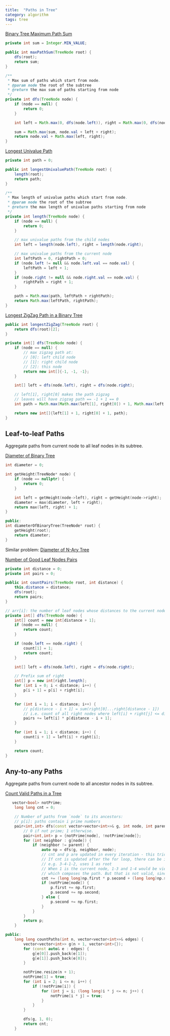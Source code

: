 ```yaml
---
title:  "Paths in Tree"
category: algorithm
tags: tree
---
```


[Binary Tree Maximum Path Sum][binary-tree-maximum-path-sum]

```java
private int sum = Integer.MIN_VALUE;

public int maxPathSum(TreeNode root) {
    dfs(root);
    return sum;
}

/**
 * Max sum of paths which start from node.
 * @param node the root of the subtree
 * @return the max sum of paths starting from node
 */
private int dfs(TreeNode node) {
    if (node == null) {
        return 0;
    }

    int left = Math.max(0, dfs(node.left)), right = Math.max(0, dfs(node.right));

    sum = Math.max(sum, node.val + left + right);
    return node.val + Math.max(left, right);
}
```

[Longest Univalue Path][longest-univalue-path]

```java
private int path = 0;

public int longestUnivaluePath(TreeNode root) {
    length(root);
    return path;
}

/**
 * Max length of univalue paths which start from node.
 * @param node the root of the subtree
 * @return the max length of univalue paths starting from node
 */
private int length(TreeNode node) {
    if (node == null) {
        return 0;
    }

    // max univalue paths from the child nodes
    int left = length(node.left), right = length(node.right);

    // max univalue paths from the current node
    int leftPath = 0, rightPath = 0;
    if (node.left != null && node.left.val == node.val) {
        leftPath = left + 1;
    }
    if (node.right != null && node.right.val == node.val) {
        rightPath = right + 1;
    }

    path = Math.max(path, leftPath + rightPath);
    return Math.max(leftPath, rightPath);
}
```

[Longest ZigZag Path in a Binary Tree][longest-zigzag-path-in-a-binary-tree]

```java
public int longestZigZag(TreeNode root) {
    return dfs(root)[2];
}

private int[] dfs(TreeNode node) {
    if (node == null) {
        // max zigzag path at:
        // [0]: left child node
        // [1]: right child node
        // [2]: this node
        return new int[]{-1, -1, -1};
    }

    int[] left = dfs(node.left), right = dfs(node.right);

    // left[1], right[0] makes the path zigzag
    // leaves will have zigzag path == -1 + 1 == 0
    int path = Math.max(Math.max(left[1], right[0]) + 1, Math.max(left[2], right[2]));

    return new int[]{left[1] + 1, right[0] + 1, path};
}
```

## Leaf-to-leaf Paths

Aggregate paths from current node to all leaf nodes in its subtree.

[Diameter of Binary Tree][diameter-of-binary-tree]

```c++
int diameter = 0;

int getHeight(TreeNode* node) {
    if (node == nullptr) {
        return 0;
    }

    int left = getHeight(node->left), right = getHeight(node->right);
    diameter = max(diameter, left + right);
    return max(left, right) + 1;
}

public:
int diameterOfBinaryTree(TreeNode* root) {
    getHeight(root);
    return diameter;
}
```

Similar problem: [Diameter of N-Ary Tree][diameter-of-n-ary-tree]

[Number of Good Leaf Nodes Pairs][number-of-good-leaf-nodes-pairs]

```java
private int distance = 0;
private int pairs = 0;

public int countPairs(TreeNode root, int distance) {
    this.distance = distance;
    dfs(root);
    return pairs;
}

// arr[i]: the number of leaf nodes whose distances to the current node is (i - 1)
private int[] dfs(TreeNode node) {
    int[] count = new int[distance + 1];
    if (node == null) {
        return count;
    }

    if (node.left == node.right) {
        count[1] = 1;
        return count;
    }

    int[] left = dfs(node.left), right = dfs(node.right);

    // Prefix sum of right
    int[] p = new int[right.length];
    for (int i = 0; i < distance; i++) {
        p[i + 1] = p[i] + right[i];
    }

    for (int i = 1; i < distance; i++) {
        // p[distance - i + 1] = sum(right[0]...right[distance - 1])
        // i.e. count of all right nodes where left[i] + right[j] <= distance
        pairs += left[i] * p[distance - i + 1];
    }

    for (int i = 1; i < distance; i++) {
        count[i + 1] = left[i] + right[i];
    }

    return count;
}
```

## Any-to-any Paths

Aggregate paths from current node to all ancestor nodes in its subtree.

[Count Valid Paths in a Tree][count-valid-paths-in-a-tree]

```c++
   vector<bool> notPrime;
    long long cnt = 0;

    // Number of paths from `node` to its ancestors:
    // p[i]: paths contain i prime numbers
    pair<int,int> dfs(const vector<vector<int>>& g, int node, int parent) {
        // 0 if not prime; 1 otherwise.
        pair<int,int> p = {notPrime[node], !notPrime[node]};
        for (int neighbor : g[node]) {
            if (neighbor != parent) {
                auto np = dfs(g, neighbor, node);
                // cnt and p are updated in every iteration - this trick is very important
                // If cnt is updated after the for loop, there can be invalid paths
                // e.g. 3-4-1-2, uses 1 as root
                // When 1 is the current node, 1-3 and 1-4 would be viewed as valid segments
                // which composes the path. But that is not valid, since 3 and 4 are from the same subtree. 
                cnt += (long long)np.first * p.second + (long long)np.second * p.first;
                if (notPrime[node]) {
                    p.first += np.first;
                    p.second += np.second;
                } else {
                    p.second += np.first;
                }
            }
        }
        return p;
    }

public:
    long long countPaths(int n, vector<vector<int>>& edges) {
        vector<vector<int>> g(n + 1, vector<int>{});
        for (const auto& e : edges) {
            g[e[0]].push_back(e[1]);
            g[e[1]].push_back(e[0]);
        }

        notPrime.resize(n + 1);
        notPrime[1] = true;
        for (int i = 2; i <= n; i++) {
            if (!notPrime[i]) {
                for (int j = i; (long long)i * j <= n; j++) {
                    notPrime[i * j] = true;
                }
            }
        }

        dfs(g, 1, 0);
        return cnt;
    }
```

[binary-tree-maximum-path-sum]: https://leetcode.com/problems/binary-tree-maximum-path-sum/
[count-valid-paths-in-a-tree]: https://leetcode.com/problems/count-valid-paths-in-a-tree/
[diameter-of-binary-tree]: https://leetcode.com/problems/diameter-of-binary-tree/
[diameter-of-n-ary-tree]: https://leetcode.com/problems/diameter-of-n-ary-tree/
[longest-univalue-path]: https://leetcode.com/problems/longest-univalue-path/
[longest-zigzag-path-in-a-binary-tree]: https://leetcode.com/problems/longest-zigzag-path-in-a-binary-tree/
[number-of-good-leaf-nodes-pairs]: https://leetcode.com/problems/number-of-good-leaf-nodes-pairs/

